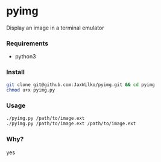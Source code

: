 # pyimg

Display an image in a terminal emulator

### Requirements
- python3

### Install
```sh
git clone git@github.com:JaxWilko/pyimg.git && cd pyimg
chmod u+x pyimg.py
```

### Usage
```sh
./pyimg.py /path/to/image.ext
./pyimg.py /path/to/image.ext /path/to/image.ext
```

### Why?

yes
